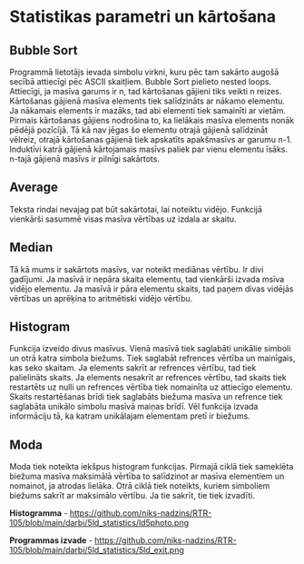 # Statistikas parametri un kārtošana
## Bubble Sort
Programmā lietotājs ievada simbolu virkni, kuru pēc tam sakārto augošā secībā attiecīgi pēc ASCII skaitļiem. Bubble Sort pielieto nested loops. Attiecīgi, ja masīva garums ir n, tad kārtošanas gājieni tiks veikti n reizes. Kārtošanas gājienā masīva elements tiek salīdzināts ar nākamo elementu. Ja nākamais elements ir mazāks, tad abi elementi tiek samainīti ar vietām. Pirmais kārtošanas gājiens nodrošina to, ka lielākais masīva elements nonāk pēdējā pozīcījā. Tā kā nav jēgas šo elementu otrajā gājienā salīdzināt vēlreiz, otrajā kārtošanas gājienā tiek apskatīts apakšmasīvs ar garumu n-1. Induktīvi katrā gājienā kārtojamais masīvs paliek par vienu elementu īsāks. n-tajā gājienā masīvs ir pilnīgi sakārtots.
## Average
Teksta rindai nevajag pat būt sakārtotai, lai noteiktu vidējo. Funkcijā vienkārši sasummē visas masīva vērtības uz izdala ar skaitu.
## Median
Tā kā mums ir sakārtots masīvs, var noteikt mediānas vērtību. Ir divi gadījumi. Ja masīvā ir nepāra skaita elementu, tad vienkārši izvada msīva vidējo elementu. Ja masīvā ir pāra elementu skaits, tad paņem divas vidējās vērtības un aprēķina to aritmētiski vidējo vērtību.
## Histogram
Funkcija izveido divus masīvus. Vienā masīvā tiek saglabāti unikālie simboli un otrā katra simbola biežums. Tiek saglabāt refrences vērtība un mainīgais, kas seko skaitam. Ja elements sakrīt ar refrences vērtību, tad tiek palielināts skaits. Ja elements nesakrīt ar refrences vērtību, tad skaits tiek restartēts uz nulli un refrences vērtība tiek nomainīta uz attiecīgo elementu. Skaits restartēšanas brīdi tiek saglabāts biežuma masīva un refrence tiek saglabāta unikālo simbolu masīvā maiņas brīdī. Vēl funkcija izvada informāciju tā, ka katram unikālajam elementam pretī ir biežums.
## Moda
Moda tiek noteikta iekšpus histogram funkcijas. Pirmajā ciklā tiek sameklēta biežuma masīva maksimālā vērtība to salīdzinot ar masīva elementiem un nomainot, ja atrodas lielāka.
Otrā ciklā tiek noteikts, kuriem simboliem biežums sakrīt ar maksimālo vērtību. Ja tie sakrīt, tie tiek izvadīti.

**Histogramma** - https://github.com/niks-nadzins/RTR-105/blob/main/darbi/5ld_statistics/ld5photo.png

**Programmas izvade** - https://github.com/niks-nadzins/RTR-105/blob/main/darbi/5ld_statistics/5ld_exit.png

